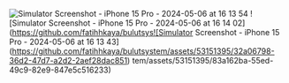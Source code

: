 ![Simulator Screenshot - iPhone 15 Pro - 2024-05-06 at 16 13 54](https://github.com/fatihhkaya/bulutsystem/assets/53151395/b442c577-c29d-44c3-9ce5-593af78c4c72)
![Simulator Screenshot - iPhone 15 Pro - 2024-05-06 at 16 14 02](https://github.com/fatihhkaya/bulutsys![Simulator Screenshot - iPhone 15 Pro - 2024-05-06 at 16 13 43](https://github.com/fatihhkaya/bulutsystem/assets/53151395/32a06798-36d2-47d7-a2d2-2aef28dac851)
tem/assets/53151395/83a162ba-55ed-49c9-82e9-847e5c516233)
